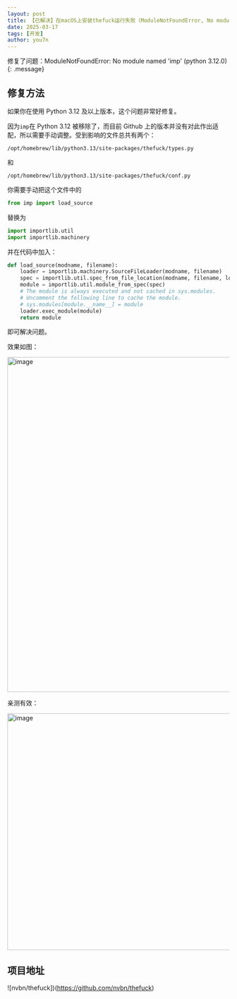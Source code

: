 ```yaml
---
layout: post
title: 【已解决】在macOS上安装thefuck运行失败（ModuleNotFoundError, No module named 'imp'）
date: 2025-03-17
tags: [开发]
author: you7n
---
```

修复了问题：ModuleNotFoundError: No module named 'imp' (python 3.12.0)
{: .message}

## 修复方法

如果你在使用 Python 3.12 及以上版本，这个问题非常好修复。

因为```imp```在 Python 3.12 被移除了，而目前 Github 上的版本并没有对此作出适配，所以需要手动调整。受到影响的文件总共有两个：

```
/opt/homebrew/lib/python3.13/site-packages/thefuck/types.py
```
和
```
/opt/homebrew/lib/python3.13/site-packages/thefuck/conf.py
```
你需要手动把这个文件中的

```python
from imp import load_source
```
替换为
```python
import importlib.util
import importlib.machinery
```
并在代码中加入：
```python
def load_source(modname, filename):
    loader = importlib.machinery.SourceFileLoader(modname, filename)
    spec = importlib.util.spec_from_file_location(modname, filename, loader=loader)
    module = importlib.util.module_from_spec(spec)
    # The module is always executed and not cached in sys.modules.
    # Uncomment the following line to cache the module.
    # sys.modules[module.__name__] = module
    loader.exec_module(module)
    return module
```
即可解决问题。

效果如图：

<img width="760" alt="image" src="https://github.com/user-attachments/assets/78f077a3-623d-4fba-b7b9-3f144889eb40" />

亲测有效：

<img width="537" alt="image" src="https://github.com/user-attachments/assets/00a32c26-444a-4bf5-8a7f-d97b4932147b" />

## 项目地址

![nvbn/thefuck])(https://github.com/nvbn/thefuck)
